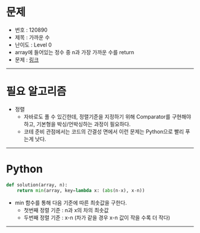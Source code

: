 # 문제
- 번호 : 120890
- 제목 : 가까운 수
- 난이도 : Level 0
- array에 들어있는 정수 중 n과 가장 가까운 수를 return
- 문제 : [링크](https://school.programmers.co.kr/learn/courses/30/lessons/120890)

---

# 필요 알고리즘
- 정렬
  - 자바로도 풀 수 있긴한데, 정렬기준을 지정하기 위해 Comparator를 구현해야하고, 기본형을 박싱/언박싱하는 과정이 필요하다.
  - 코테 준비 관점에서는 코드의 간결성 면에서 이런 문제는 Python으로 빨리 푸는게 낫다.

---

# Python
```python
def solution(array, n):
    return min(array, key=lambda x: (abs(n-x), x-n))
```
- min 함수를 통해 다음 기준에 따른 최솟값을 구한다.
  - 첫번째 정렬 기준 : n과 x의 차의 최솟값
  - 두번째 정렬 기준 : x-n (차가 같을 경우 x-n 값이 작을 수록 더 작다)

---
